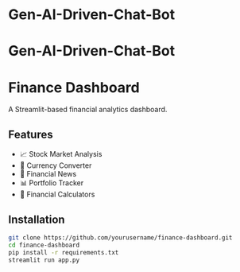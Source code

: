 # Gen-AI-Driven-Chat-Bot
 # Gen-AI-Driven-Chat-Bot
 # Finance Dashboard
A Streamlit-based financial analytics dashboard.

## Features
- 📈 Stock Market Analysis
- 💱 Currency Converter
- 📰 Financial News
- 📊 Portfolio Tracker
- 🧮 Financial Calculators

## Installation
```sh
git clone https://github.com/yourusername/finance-dashboard.git
cd finance-dashboard
pip install -r requirements.txt
streamlit run app.py
